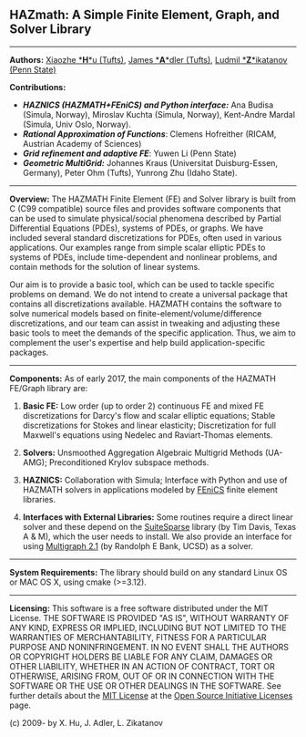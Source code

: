 
## HAZmath: A Simple Finite Element, Graph, and Solver Library
---

**Authors:** [Xiaozhe \***H**\*u (Tufts)](http://math.tufts.edu/faculty/xhu/), [James \***A**\*dler (Tufts)](http://math.tufts.edu/faculty/jadler), [Ludmil \***Z**\*ikatanov (Penn State)](http://personal.psu.edu/ltz1/)

**Contributions:**

- ***HAZNICS (HAZMATH+FEniCS) and Python interface:*** Ana Budisa (Simula, Norway), Miroslav Kuchta (Simula, Norway), Kent-Andre Mardal (Simula, Univ Oslo, Norway).
- ***Rational Approximation of Functions***: Clemens Hofreither (RICAM, Austrian Academy of Sciences)
- ***Grid refinement and adaptive FE***: Yuwen Li (Penn State)
- ***Geometric MultiGrid:*** Johannes Kraus (Universitat Duisburg-Essen, Germany), Peter Ohm (Tufts), Yunrong Zhu (Idaho State).

---

**Overview:** The HAZMATH Finite Element (FE) and Solver library is built from C (C99 compatible) source files and provides software components that can be used to simulate physical/social phenomena described by Partial Differential Equations (PDEs), systems of PDEs, or graphs. We have included several standard discretizations for PDEs, often used in various applications. Our examples range from simple scalar elliptic PDEs to systems of PDEs, include time-dependent and nonlinear problems, and contain methods for the solution of linear systems. 
 
Our aim is to provide a basic tool, which can be used to tackle specific problems on demand. We do not intend to create a universal package that contains all discretizations available. HAZMATH contains the software to solve numerical models based on finite-element/volume/difference discretizations, and our team can assist in tweaking and adjusting these basic tools to meet the demands of the specific application. Thus, we aim to complement the user's expertise and help build application-specific packages.

---

**Components:** As of early 2017, the main components of the HAZMATH FE/Graph library are:

1. **Basic FE:**  Low order (up to order 2) continuous FE and mixed FE discretizations for Darcy's flow and scalar elliptic equations; Stable discretizations for Stokes and linear elasticity; Discretization for full Maxwell's equations using Nedelec and Raviart-Thomas elements.

2. **Solvers:** Unsmoothed Aggregation Algebraic Multigrid Methods (UA-AMG); Preconditioned Krylov subspace methods.

3. **HAZNICS:** Collaboration with Simula; Interface with Python and use of HAZMATH solvers in applications modeled by [FEniCS](https://fenicsproject.org/) finite element libraries.

4. **Interfaces with External Libraries:** Some routines require a direct linear solver and these depend on the [SuiteSparse](http://faculty.cse.tamu.edu/davis/suitesparse.html) library (by Tim Davis, Texas A & M), which the user needs to install. We also provide an interface for using [Multigraph 2.1](http://ccom.ucsd.edu/~reb/software.html) (by Randolph E Bank, UCSD) as a solver.  

---

**System Requirements:** The library should build on any standard Linux OS or MAC OS X, using cmake (>=3.12).

---

**Licensing:** This software is a free software distributed under the MIT License. THE SOFTWARE IS PROVIDED "AS IS", WITHOUT WARRANTY OF ANY KIND, EXPRESS OR IMPLIED, INCLUDING BUT NOT LIMITED TO THE WARRANTIES OF MERCHANTABILITY, FITNESS FOR A PARTICULAR PURPOSE AND NONINFRINGEMENT. IN NO EVENT SHALL THE AUTHORS OR COPYRIGHT HOLDERS BE LIABLE FOR ANY CLAIM, DAMAGES OR OTHER LIABILITY, WHETHER IN AN ACTION OF CONTRACT, TORT OR OTHERWISE, ARISING FROM, OUT OF OR IN CONNECTION WITH THE SOFTWARE OR THE USE OR OTHER DEALINGS IN THE SOFTWARE. See further details about the [MIT License](https://opensource.org/licenses/MIT) at the [Open Source Initiative Licenses](https://opensource.org/licenses/) page.


(c) 2009- by X. Hu, J. Adler, L. Zikatanov 
